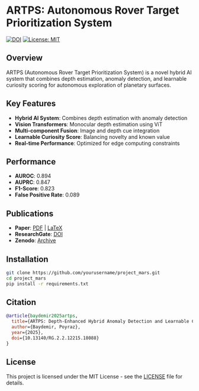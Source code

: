 # ARTPS: Autonomous Rover Target Prioritization System

[![DOI](https://zenodo.org/badge/DOI/10.13140/RG.2.2.12215.18088.svg)](http://dx.doi.org/10.13140/RG.2.2.12215.18088)
[![License: MIT](https://img.shields.io/badge/License-MIT-yellow.svg)](https://opensource.org/licenses/MIT)

## Overview

ARTPS (Autonomous Rover Target Prioritization System) is a novel hybrid AI system that combines depth estimation, anomaly detection, and learnable curiosity scoring for autonomous exploration of planetary surfaces.

## Key Features

- **Hybrid AI System**: Combines depth estimation with anomaly detection
- **Vision Transformers**: Monocular depth estimation using ViT
- **Multi-component Fusion**: Image and depth cue integration
- **Learnable Curiosity Score**: Balancing novelty and known value
- **Real-time Performance**: Optimized for edge computing constraints

## Performance

- **AUROC**: 0.894
- **AUPRC**: 0.847  
- **F1-Score**: 0.823
- **False Positive Rate**: 0.089

## Publications

- **Paper**: [PDF](docs/paper.pdf) | [LaTeX](docs/paper.tex)
- **ResearchGate**: [DOI](http://dx.doi.org/10.13140/RG.2.2.12215.18088)
- **Zenodo**: [Archive](https://zenodo.org/record/XXXXXXX)

## Installation

```bash
git clone https://github.com/yourusername/project_mars.git
cd project_mars
pip install -r requirements.txt
```

## Citation

```bibtex
@article{baydemir2025artps,
  title={ARTPS: Depth-Enhanced Hybrid Anomaly Detection and Learnable Curiosity Score for Autonomous Rover Target Prioritization},
  author={Baydemir, Poyraz},
  year={2025},
  doi={10.13140/RG.2.2.12215.18088}
}
```

## License

This project is licensed under the MIT License - see the [LICENSE](LICENSE) file for details.
